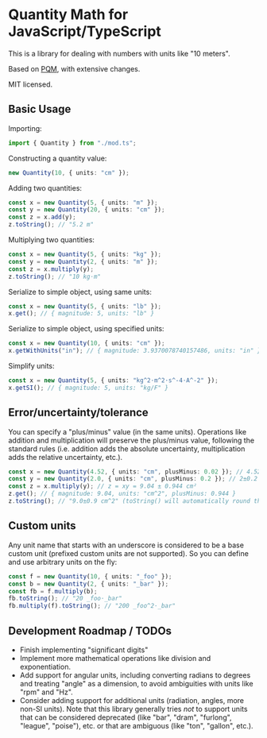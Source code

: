 # Quantity Math for JavaScript/TypeScript

This is a library for dealing with numbers with units like "10 meters".

Based on [PQM](https://github.com/GhostWrench/pqm), with extensive changes.

MIT licensed.

## Basic Usage

Importing:

```ts
import { Quantity } from "./mod.ts";
```

Constructing a quantity value:

```ts
new Quantity(10, { units: "cm" });
```

Adding two quantities:

```ts
const x = new Quantity(5, { units: "m" });
const y = new Quantity(20, { units: "cm" });
const z = x.add(y);
z.toString(); // "5.2 m"
```

Multiplying two quantities:

```ts
const x = new Quantity(5, { units: "kg" });
const y = new Quantity(2, { units: "m" });
const z = x.multiply(y);
z.toString(); // "10 kg⋅m"
```

Serialize to simple object, using same units:

```ts
const x = new Quantity(5, { units: "lb" });
x.get(); // { magnitude: 5, units: "lb" }
```

Serialize to simple object, using specified units:

```ts
const x = new Quantity(10, { units: "cm" });
x.getWithUnits("in"); // { magnitude: 3.9370078740157486, units: "in" }
```

Simplify units:

```ts
const x = new Quantity(5, { units: "kg^2⋅m^2⋅s^-4⋅A^-2" });
x.getSI(); // { magnitude: 5, units: "kg/F" }
```

## Error/uncertainty/tolerance

You can specify a "plus/minus" value (in the same units). Operations like addition and multiplication will preserve the
plus/minus value, following the standard rules (i.e. addition adds the absolute uncertainty, multiplication adds the
relative uncertainty, etc.).

```ts
const x = new Quantity(4.52, { units: "cm", plusMinus: 0.02 }); // 4.52±0.02 cm
const y = new Quantity(2.0, { units: "cm", plusMinus: 0.2 }); // 2±0.2 cm"
const z = x.multiply(y); // z = xy = 9.04 ± 0.944 cm²
z.get(); // { magnitude: 9.04, units: "cm^2", plusMinus: 0.944 }
z.toString(); // "9.0±0.9 cm^2" (toString() will automatically round the output)
```

## Custom units

Any unit name that starts with an underscore is considered to be a base custom unit (prefixed custom units are not
supported). So you can define and use arbitrary units on the fly:

```ts
const f = new Quantity(10, { units: "_foo" });
const b = new Quantity(2, { units: "_bar" });
const fb = f.multiply(b);
fb.toString(); // "20 _foo⋅_bar"
fb.multiply(f).toString(); // "200 _foo^2⋅_bar"
```

## Development Roadmap / TODOs

- Finish implementing "significant digits"
- Implement more mathematical operations like division and exponentiation.
- Add support for angular units, including converting radians to degrees and treating "angle" as a dimension, to avoid
  ambiguities with units like "rpm" and "Hz".
- Consider adding support for additional units (radiation, angles, more non-SI units). Note that this library generally
  tries _not_ to support units that can be considered deprecated (like "bar", "dram", "furlong", "league", "poise"),
  etc. or that are ambiguous (like "ton", "gallon", etc.).
